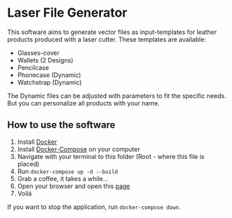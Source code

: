 # Laser File Generator
This software aims to generate vector files as input-templates for leather products produced with a laser cutter. 
These templates are available: 
* Glasses-cover
* Wallets (2 Designs)
* Pencilcase
* Phonecase (Dynamic)
* Watchstrap (Dynamic)

The Dynamic files can be adjusted with parameters to fit the specific needs. But you can personalize all products with your name.

## How to use the software
1. Install [Docker](www.docker.com) 
2. Install [Docker-Compose](https://docs.docker.com/compose/install/) on your computer
3. Navigate with your terminal to this folder (Root - where this file is placed)
4. Run `docker-compose up -d --build`
5. Grab a coffee, it takes a while...
6. Open your browser and open this [page](http://0.0.0.0:5000/)
7. Voilá 

If you want to stop the application, run `docker-compose down`.




